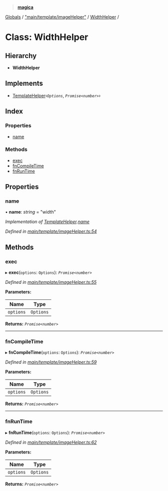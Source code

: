 > **[magica](../README.md)**

[Globals](../README.md) / ["main/template/imageHelper"](../modules/_main_template_imagehelper_.md) / [WidthHelper](_main_template_imagehelper_.widthhelper.md) /

# Class: WidthHelper

## Hierarchy

* **WidthHelper**

## Implements

* [TemplateHelper](../interfaces/_main_template_template_.templatehelper.md)‹*`Options`*, *`Promise<number>`*›

## Index

### Properties

* [name](_main_template_imagehelper_.widthhelper.md#name)

### Methods

* [exec](_main_template_imagehelper_.widthhelper.md#exec)
* [fnCompileTime](_main_template_imagehelper_.widthhelper.md#fncompiletime)
* [fnRunTime](_main_template_imagehelper_.widthhelper.md#fnruntime)

## Properties

###  name

• **name**: *string* = "width"

*Implementation of [TemplateHelper](../interfaces/_main_template_template_.templatehelper.md).[name](../interfaces/_main_template_template_.templatehelper.md#name)*

*Defined in [main/template/imageHelper.ts:54](https://github.com/cancerberoSgx/magica/blob/0133e5d/src/main/template/imageHelper.ts#L54)*

## Methods

###  exec

▸ **exec**(`options`: `Options`): *`Promise<number>`*

*Defined in [main/template/imageHelper.ts:55](https://github.com/cancerberoSgx/magica/blob/0133e5d/src/main/template/imageHelper.ts#L55)*

**Parameters:**

Name | Type |
------ | ------ |
`options` | `Options` |

**Returns:** *`Promise<number>`*

___

###  fnCompileTime

▸ **fnCompileTime**(`options`: `Options`): *`Promise<number>`*

*Defined in [main/template/imageHelper.ts:59](https://github.com/cancerberoSgx/magica/blob/0133e5d/src/main/template/imageHelper.ts#L59)*

**Parameters:**

Name | Type |
------ | ------ |
`options` | `Options` |

**Returns:** *`Promise<number>`*

___

###  fnRunTime

▸ **fnRunTime**(`options`: `Options`): *`Promise<number>`*

*Defined in [main/template/imageHelper.ts:62](https://github.com/cancerberoSgx/magica/blob/0133e5d/src/main/template/imageHelper.ts#L62)*

**Parameters:**

Name | Type |
------ | ------ |
`options` | `Options` |

**Returns:** *`Promise<number>`*